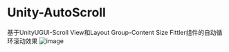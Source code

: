 # Unity-AutoScroll
基于UnityUGUI-Scroll View和Layout Group-Content Size Fittler组件的自动循环滚动效果
![image](https://github.com/ChengDuDoggo/Unity-AutoScroll/blob/main/Example/Example.gif)
